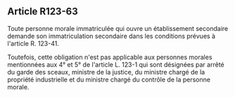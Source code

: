 Article R123-63
----
Toute personne morale immatriculée qui ouvre un établissement secondaire demande
son immatriculation secondaire dans les conditions prévues à l'article R.
123-41.

Toutefois, cette obligation n'est pas applicable aux personnes morales
mentionnées aux 4° et 5° de l'article L. 123-1 qui sont désignées par arrêté du
garde des sceaux, ministre de la justice, du ministre chargé de la propriété
industrielle et du ministre chargé du contrôle de la personne morale.
